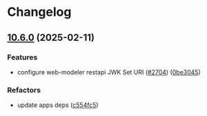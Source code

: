 # Changelog

## [10.6.0](https://github.com/camunda/camunda-platform-helm/compare/camunda-platform-8.5-v10.5.0...camunda-platform-8.5-10.6.0) (2025-02-11)


### Features

* configure web-modeler restapi JWK Set URI ([#2704](https://github.com/camunda/camunda-platform-helm/issues/2704)) ([0be3045](https://github.com/camunda/camunda-platform-helm/commit/0be304587c72c25644f08e3520089065eff55a8a))


### Refactors

* update apps deps ([c554fc5](https://github.com/camunda/camunda-platform-helm/commit/c554fc5354c4807172f55a39d0d74a51bd9031b4))
